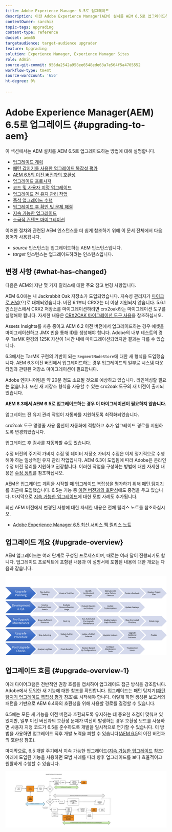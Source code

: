 ```yaml
---
title: Adobe Experience Manager 6.5로 업그레이드
description: 이전 Adobe Experience Manager(AEM) 설치를 AEM 6.5로 업그레이드하는 기본 사항에 대해 알아봅니다.
contentOwner: sarchiz
topic-tags: upgrading
content-type: reference
docset: aem65
targetaudience: target-audience upgrader
feature: Upgrading
solution: Experience Manager, Experience Manager Sites
role: Admin
source-git-commit: 956da2542a958ee6548ede63a7e564f5a4705552
workflow-type: tm+mt
source-wordcount: '656'
ht-degree: 0%

---
```


# Adobe Experience Manager(AEM) 6.5로 업그레이드 {#upgrading-to-aem}

이 섹션에서는 AEM 설치를 AEM 6.5로 업그레이드하는 방법에 대해 설명합니다.

* [업그레이드 계획](/help/sites-deploying/upgrade-planning.md)
* [패턴 감지기를 사용한 업그레이드 복잡성 평가](/help/sites-deploying/pattern-detector.md)
* [AEM 6.5의 이전 버전과의 호환성](/help/sites-deploying/backward-compatibility.md)
  <!--* [Using Offline Reindexing To Reduce Downtime During an Upgrade](/help/sites-deploying/upgrade-offline-reindexing.md)-->
* [업그레이드 프로시저](/help/sites-deploying/upgrade-procedure.md)
* [코드 및 사용자 지정 업그레이드](/help/sites-deploying/upgrading-code-and-customizations.md)
* [업그레이드 전 유지 관리 작업](/help/sites-deploying/pre-upgrade-maintenance-tasks.md)
* [즉석 업그레이드 수행](/help/sites-deploying/in-place-upgrade.md)
* [업그레이드 후 확인 및 문제 해결](/help/sites-deploying/post-upgrade-checks-and-troubleshooting.md)
* [지속 가능한 업그레이드](/help/sites-deploying/sustainable-upgrades.md)
* [소극적 컨텐츠 마이그레이션](/help/sites-deploying/lazy-content-migration.md)

이러한 절차와 관련된 AEM 인스턴스를 더 쉽게 참조하기 위해 이 문서 전체에서 다음 용어가 사용됩니다.

* *source* 인스턴스는 업그레이드하는 AEM 인스턴스입니다.
* *target* 인스턴스는 업그레이드하려는 인스턴스입니다.

## 변경 사항 {#what-has-changed}

다음은 AEM의 지난 몇 가지 릴리스에 대한 주요 참고 변경 사항입니다.

AEM 6.0에는 새 Jackrabbit Oak 저장소가 도입되었습니다. 지속성 관리자가 [마이크로 커널](/help/sites-deploying/platform.md#contentbody_title_4)(으)로 대체되었습니다. 버전 6.1부터 CRX2는 더 이상 지원되지 않습니다. 5.6.1 인스턴스에서 CRX2 저장소를 마이그레이션하려면 crx2oak라는 마이그레이션 도구를 실행해야 합니다. 자세한 내용은 [CRX2OAK 마이그레이션 도구 사용](/help/sites-deploying/using-crx2oak.md)을 참조하십시오.

Assets Insights를 사용 중이고 AEM 6.2 이전 버전에서 업그레이드하는 경우 에셋을 마이그레이션하고 JMX 빈을 통해 ID를 생성해야 합니다. Adobe의 내부 테스트의 경우 TarMK 환경의 125K 자산이 1시간 내에 마이그레이션되었지만 결과는 다를 수 있습니다.

6.3에서는 TarMK 구현의 기반이 되는 `SegmentNodeStore`에 대한 새 형식을 도입했습니다. AEM 6.3 이전 버전에서 업그레이드하는 경우 업그레이드의 일부로 시스템 다운타임과 관련된 저장소 마이그레이션이 필요합니다.

Adobe 엔지니어링은 약 20분 정도 소요될 것으로 예상하고 있습니다. 리인덱싱할 필요는 없습니다. 또한 새 저장소 형식을 사용할 수 있는 crx2oak 도구의 새 버전이 출시되었습니다.

**AEM 6.3에서 AEM 6.5로 업그레이드하는 경우 이 마이그레이션이 필요하지 않습니다.**

업그레이드 전 유지 관리 작업이 자동화를 지원하도록 최적화되었습니다.

crx2oak 도구 명령줄 사용 옵션이 자동화에 적합하고 추가 업그레이드 경로를 지원하도록 변경되었습니다.

업그레이드 후 검사를 자동화할 수도 있습니다.

수정 버전의 주기적 가비지 수집 및 데이터 저장소 가비지 수집은 이제 정기적으로 수행해야 하는 일상적인 유지 관리 작업입니다. AEM 6.3이 도입됨에 따라 Adobe은 온라인 수정 버전 정리를 지원하고 권장합니다. 이러한 작업을 구성하는 방법에 대한 자세한 내용은 [수정 정리](/help/sites-deploying/revision-cleanup.md)를 참조하십시오.

AEM은 업그레이드 계획을 시작할 때 업그레이드 복잡성을 평가하기 위해 [패턴 탐지기](/help/sites-deploying/pattern-detector.md)를 최근에 도입했습니다. 6.5는 기능 중 [이전 버전과의 호환성](/help/sites-deploying/backward-compatibility.md)에도 중점을 두고 있습니다. 마지막으로 [지속 가능한 업그레이드](/help/sites-deploying/sustainable-upgrades.md)에 대한 모범 사례도 추가됩니다.

최신 AEM 버전에서 변경된 사항에 대한 자세한 내용은 전체 릴리스 노트를 참조하십시오.

* [Adobe Experience Manager 6.5 최신 서비스 팩 릴리스 노트](/help/release-notes/release-notes.md)

## 업그레이드 개요 {#upgrade-overview}

AEM 업그레이드는 여러 단계로 구성된 프로세스이며, 때로는 여러 달이 진행되기도 합니다. 업그레이드 프로젝트에 포함된 내용과 이 설명서에 포함된 내용에 대한 개요는 다음과 같습니다.

![screen_shot_2018-03-30at80708am](assets/screen_shot_2018-03-30at80708am.png)

## 업그레이드 흐름 {#upgrade-overview-1}

아래 다이어그램은 전반적인 권장 흐름을 캡처하여 업그레이드 접근 방식을 강조합니다. Adobe에서 도입한 새 기능에 대한 참조를 확인합니다. 업그레이드는 패턴 탐지기([패턴 탐지기 업그레이드 복잡성 평가](/help/sites-deploying/pattern-detector.md) 참조)로 시작해야 합니다. 이렇게 하면 생성된 보고서의 패턴을 기반으로 AEM 6.4와의 호환성을 위해 사용할 경로를 결정할 수 있습니다.

6.5에는 모든 새 기능을 이전 버전과 호환되도록 유지하는 데 중요한 초점이 맞춰져 있었지만, 일부 이전 버전과의 호환성 문제가 여전히 발생하는 경우 호환성 모드를 사용하면 사용자 지정 코드가 6.5를 준수하도록 개발을 일시적으로 연기할 수 있습니다. 이 방법을 사용하면 업그레이드 직후 개발 노력을 피할 수 있습니다([AEM 6.5](/help/sites-deploying/backward-compatibility.md)의 이전 버전과의 호환성 참조).

마지막으로, 6.5 개발 주기에서 지속 가능한 업그레이드([지속 가능한 업그레이드](/help/sites-deploying/sustainable-upgrades.md) 참조) 아래에 도입된 기능을 사용하면 모범 사례를 따라 향후 업그레이드를 보다 효율적이고 원활하게 수행할 수 있습니다.

![6_4_upgrade_overviewflowchart-newpage3](assets/6_4_upgrade_overviewflowchart-newpage3.png)
